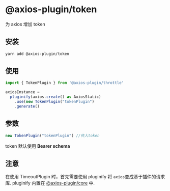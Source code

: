 # @axios-plugin/token <Badge type="tip" text="^0.0.5" />

为 axios 增加 token

## 安装
```bash
yarn add @axios-plugin/token
```

## 使用
```js
import { TokenPlugin } from '@axios-plugin/throttle'

axiosInstance = 
  pluginify(axios.create() as AxiosStatic)
    .use(new TokenPlugin("tokenPlugin")
    .generate()
```

## 参数
```js
new TokenPlugin("tokenPlugin") //传入token
```
token 默认使用 **Bearer schema**

## 注意
在使用 TimeoutPlugin 时，首先需要使用 pluginify 将 `axios`变成基于插件的请求库.
pluginify 内置在 [@axios-plugin/core](https://www.npmjs.com/package/@axios-plugin/core) 中.